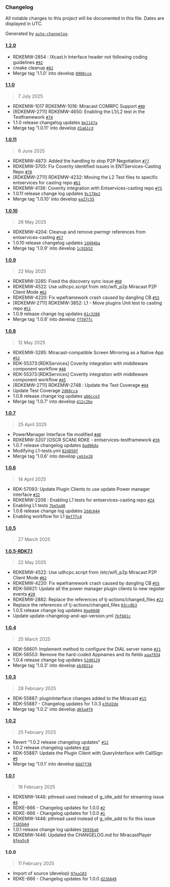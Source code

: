 ### Changelog

All notable changes to this project will be documented in this file. Dates are displayed in UTC.

Generated by [`auto-changelog`](https://github.com/CookPete/auto-changelog).

#### [1.2.0](https://github.com/rdkcentral/entservices-casting/compare/1.1.0...1.2.0)

- RDKEMW-2854 : IXcast.h Interface header not following coding guidelines [`#92`](https://github.com/rdkcentral/entservices-casting/pull/92)
- cmake cleanup [`#82`](https://github.com/rdkcentral/entservices-casting/pull/82)
- Merge tag '1.1.0' into develop [`0908cce`](https://github.com/rdkcentral/entservices-casting/commit/0908cceb02b714839009ce458322793d5cb92c8f)

#### [1.1.0](https://github.com/rdkcentral/entservices-casting/compare/1.0.11...1.1.0)

> 7 July 2025

- RDKEMW-1017 RDKEMW-1018: Miracast COMRPC Support [`#80`](https://github.com/rdkcentral/entservices-casting/pull/80)
- [RDKEMW-2711] RDKEMW-4650: Enabling the L1/L2 test in the Testframework [`#74`](https://github.com/rdkcentral/entservices-casting/pull/74)
- 1.1.0 release changelog updates [`8e1147a`](https://github.com/rdkcentral/entservices-casting/commit/8e1147a640d6870f6f8278364fcbcff3c9dc0071)
- Merge tag '1.0.11' into develop [`d1a61cd`](https://github.com/rdkcentral/entservices-casting/commit/d1a61cdf0d9c384236d115b960c9a685ca3f33c9)

#### [1.0.11](https://github.com/rdkcentral/entservices-casting/compare/1.0.10...1.0.11)

> 6 June 2025

- RDKEMW-4873: Added the handling to stop P2P Negotiation [`#77`](https://github.com/rdkcentral/entservices-casting/pull/77)
- RDKEMW-3705: Fix Coverity identified issues in ENTServices-Casting Repo [`#70`](https://github.com/rdkcentral/entservices-casting/pull/70)
- [RDKEMW-2711] RDKEMW-4232: Moving the L2 Test files to specific entservices for casting repo [`#61`](https://github.com/rdkcentral/entservices-casting/pull/61)
- RDKEMW-4136: Coverity integration with Entservices-casting repo [`#75`](https://github.com/rdkcentral/entservices-casting/pull/75)
- 1.0.11 release change log updates [`9c178e2`](https://github.com/rdkcentral/entservices-casting/commit/9c178e23d5ebab33ac964322f3d0dd59716996d2)
- Merge tag '1.0.10' into develop [`ea27c55`](https://github.com/rdkcentral/entservices-casting/commit/ea27c558f9fa266e53fad14748b1a15fdf207b90)

#### [1.0.10](https://github.com/rdkcentral/entservices-casting/compare/1.0.9...1.0.10)

> 26 May 2025

- RDKEMW-4204: Cleanup and remove pwrmgr references from entservices-casting [`#57`](https://github.com/rdkcentral/entservices-casting/pull/57)
- 1.0.10 release changelog updates [`1d494ba`](https://github.com/rdkcentral/entservices-casting/commit/1d494badd97524bb13684d42b09f0f7a46275f43)
- Merge tag '1.0.9' into develop [`1c91b52`](https://github.com/rdkcentral/entservices-casting/commit/1c91b52787906e65890d27ea644a7f2a55149f7b)

#### [1.0.9](https://github.com/rdkcentral/entservices-casting/compare/1.0.8...1.0.9)

> 22 May 2025

- RDKEMW-3285: Fixed the discovery sync issue [`#60`](https://github.com/rdkcentral/entservices-casting/pull/60)
- RDKEMW-4522: Use udhcpc.script from /etc/wifi_p2p Miracast P2P Client Mode [`#62`](https://github.com/rdkcentral/entservices-casting/pull/62)
- RDKEMW-4220: Fix wpeframework crash caused by dangling CB [`#55`](https://github.com/rdkcentral/entservices-casting/pull/55)
- [RDKEMW-2711] RDKEMW-3852: L1 - Move plugins Unit test to casting repo [`#51`](https://github.com/rdkcentral/entservices-casting/pull/51)
- 1.0.9 release change log updates [`01c3280`](https://github.com/rdkcentral/entservices-casting/commit/01c3280af457cf11190762d896154c3f86be4c21)
- Merge tag '1.0.8' into develop [`ff597fc`](https://github.com/rdkcentral/entservices-casting/commit/ff597fcd25f935c191f772216a10642abbaf6495)

#### [1.0.8](https://github.com/rdkcentral/entservices-casting/compare/1.0.7...1.0.8)

> 12 May 2025

- RDKEMW-3285: Miracast-compatible Screen Mirroring as a Native App [`#52`](https://github.com/rdkcentral/entservices-casting/pull/52)
- RDK-55373:[RDKServices] Coverity integration with middleware component workflow [`#48`](https://github.com/rdkcentral/entservices-casting/pull/48)
- RDK-55373:[RDKServices] Coverity integration with middleware component workflow [`#45`](https://github.com/rdkcentral/entservices-casting/pull/45)
- [RDKEMW-2711] RDKEMW-2748 : Update the Test Coverage [`#44`](https://github.com/rdkcentral/entservices-casting/pull/44)
- Update Test Coverage [`2d68cca`](https://github.com/rdkcentral/entservices-casting/commit/2d68cca49326a65a20345a92de21138c9181a78e)
- 1.0.8 release change log updates [`a66cce3`](https://github.com/rdkcentral/entservices-casting/commit/a66cce3dbd137c29bfbd2e326fdd16023d4ad12e)
- Merge tag '1.0.7' into develop [`412c26e`](https://github.com/rdkcentral/entservices-casting/commit/412c26e757877f61a55c3191b7bb21c776db0d10)

#### [1.0.7](https://github.com/rdkcentral/entservices-casting/compare/1.0.6...1.0.7)

> 25 April 2025

- PowerManager Interface file modified [`#40`](https://github.com/rdkcentral/entservices-casting/pull/40)
- RDKEMW-3207 [OSCR SCAN] RDKE - entservices-testframework [`#39`](https://github.com/rdkcentral/entservices-casting/pull/39)
- 1.0.7 release changelog updates [`8ad06da`](https://github.com/rdkcentral/entservices-casting/commit/8ad06da8637139dbab69656ee1b834d00d9fd5cd)
- Modifying L1-tests.yml [`82d859f`](https://github.com/rdkcentral/entservices-casting/commit/82d859fd98909611f94c5d41fb25bf10ee46deda)
- Merge tag '1.0.6' into develop [`ceb1e28`](https://github.com/rdkcentral/entservices-casting/commit/ceb1e28b7d0b67e67c94e19f137df77766acb581)

#### [1.0.6](https://github.com/rdkcentral/entservices-casting/compare/1.0.5...1.0.6)

> 14 April 2025

- RDK-57093: Update Plugin Clients to use update Power manager interface [`#32`](https://github.com/rdkcentral/entservices-casting/pull/32)
- RDKEMW-2208 : Enabling L1 tests for entservices-casting repo [`#24`](https://github.com/rdkcentral/entservices-casting/pull/24)
- Enabling L1 tests [`7be5a40`](https://github.com/rdkcentral/entservices-casting/commit/7be5a40f9e3dadc5a60c1e8503b3d94a0b1e9a6d)
- 1.0.6 release change log updates [`2ddc644`](https://github.com/rdkcentral/entservices-casting/commit/2ddc64451b0b4c8c523e0962dac4a71ad1df2c12)
- Enabling workflow for L1 [`0ef7fc4`](https://github.com/rdkcentral/entservices-casting/commit/0ef7fc4759739700143ddcde8fd24e9d1245c734)

#### [1.0.5](https://github.com/rdkcentral/entservices-casting/compare/1.0.5-RDK7.1...1.0.5)

> 27 March 2025

#### [1.0.5-RDK7.1](https://github.com/rdkcentral/entservices-casting/compare/1.0.4...1.0.5-RDK7.1)

> 22 May 2025

- RDKEMW-4522: Use udhcpc.script from /etc/wifi_p2p Miracast P2P Client Mode [`#62`](https://github.com/rdkcentral/entservices-casting/pull/62)
- RDKEMW-4220: Fix wpeframework crash caused by dangling CB [`#55`](https://github.com/rdkcentral/entservices-casting/pull/55)
- RDK-56621: Update all the power manager plugin clients to new register events [`#20`](https://github.com/rdkcentral/entservices-casting/pull/20)
- RDKEMW-2882: Replace the references of tj-actions/changed_files  [`#22`](https://github.com/rdkcentral/entservices-casting/pull/22)
- Replace the references of tj-actions/changed_files [`03cc8b3`](https://github.com/rdkcentral/entservices-casting/commit/03cc8b344bd640f4a4c2ec020955a7523ba9fafc)
- 1.0.5 release change log updates [`8ee80d0`](https://github.com/rdkcentral/entservices-casting/commit/8ee80d0e87619ef28fb34683cdabbe37df6809cb)
- Update update-changelog-and-api-version.yml [`7bfb81c`](https://github.com/rdkcentral/entservices-casting/commit/7bfb81c831644b356c5fdb1e6d64fcdb0ebf89b5)

#### [1.0.4](https://github.com/rdkcentral/entservices-casting/compare/1.0.3...1.0.4)

> 25 March 2025

- RDK-56601: Implement method to configure the DIAL server name [`#21`](https://github.com/rdkcentral/entservices-casting/pull/21)
- RDK-56553: Remove the hard-coded Appnames and its fields [`aaa7934`](https://github.com/rdkcentral/entservices-casting/commit/aaa793437de38da12b0b654d6d087e655f8e3fff)
- 1.0.4 release change log updates [`52d0129`](https://github.com/rdkcentral/entservices-casting/commit/52d01292f55c7d9044ccc922c82d94e1f8d813f5)
- Merge tag '1.0.3' into develop [`eb3021a`](https://github.com/rdkcentral/entservices-casting/commit/eb3021ab88f83d67cd2c8a6d6d98ff8bb2b77a97)

#### [1.0.3](https://github.com/rdkcentral/entservices-casting/compare/1.0.2...1.0.3)

> 28 February 2025

- RDK-55887: pluginInterface changes added to the Miracast [`#15`](https://github.com/rdkcentral/entservices-casting/pull/15)
- RDK-55887 - Changelog updates for 1.0.3 [`e35d2de`](https://github.com/rdkcentral/entservices-casting/commit/e35d2defc244a03ab1eb0ad7654e19109467513c)
- Merge tag '1.0.2' into develop [`d65a4f9`](https://github.com/rdkcentral/entservices-casting/commit/d65a4f941c0561566e7bb40153f3da85add896bb)

#### [1.0.2](https://github.com/rdkcentral/entservices-casting/compare/1.0.1...1.0.2)

> 25 February 2025

- Revert "1.0.2 release changelog updates" [`#12`](https://github.com/rdkcentral/entservices-casting/pull/12)
- 1.0.2 release changelog updates [`#10`](https://github.com/rdkcentral/entservices-casting/pull/10)
- RDK-55887: Update the Plugin Client with QueryInterface with CallSign [`#9`](https://github.com/rdkcentral/entservices-casting/pull/9)
- Merge tag '1.0.1' into develop [`66d7f38`](https://github.com/rdkcentral/entservices-casting/commit/66d7f3823f76a15c8dd3117ba6e86319c8329ed3)

#### [1.0.1](https://github.com/rdkcentral/entservices-casting/compare/1.0.0...1.0.1)

> 19 February 2025

- RDKEMW-1446: pthread used instead of g_idle_add for streaming issue [`#4`](https://github.com/rdkcentral/entservices-casting/pull/4)
- RDKE-666 - Changelog updates for 1.0.0 [`#2`](https://github.com/rdkcentral/entservices-casting/pull/2)
- RDKE-666 - Changelog updates for 1.0.0 [`#1`](https://github.com/rdkcentral/entservices-casting/pull/1)
- RDKEMW-1446: pthread used instead of g_idle_add to fix this issue [`f185b64`](https://github.com/rdkcentral/entservices-casting/commit/f185b6472c3903615d2b71b24a1643c19a840297)
- 1.0.1 release change log updates [`5691ba6`](https://github.com/rdkcentral/entservices-casting/commit/5691ba6e79aedae077fac1488e8c57c6909ea268)
- RDKEMW-1446: Updated the CHANGELOG.md for MiracastPlayer [`8fea5c0`](https://github.com/rdkcentral/entservices-casting/commit/8fea5c009bca1456b6bbc27ad8590f553567707c)

#### 1.0.0

> 11 February 2025

- Import of source (develop) [`97ea183`](https://github.com/rdkcentral/entservices-casting/commit/97ea183b3eadb557a2dc4c49d222f74928feccfd)
- RDKE-666 - Changelog updates for 1.0.0 [`d226849`](https://github.com/rdkcentral/entservices-casting/commit/d22684947529b9999c4dc563baab66b03c3d86f3)
